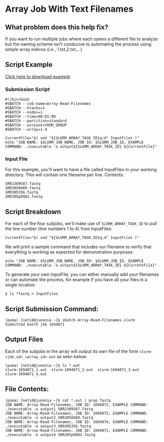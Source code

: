 # Array Job With Text Filenames

## What problem does this help fix?
If you want to run multiple jobs where each opens a different file to analyze but the naming scheme isn't conducive to automating the process using simple array indices (i.e., 1.txt,2.txt,...)

## Script Example
[Click here to download example](Array-Read-Filenames.tar.gz)
### Submission Script
```
#!/bin/bash
#SBATCH --job-name=Array-Read-Filenames
#SBATCH --ntasks=1
#SBATCH --nodes=1             
#SBATCH --time=00:01:00   
#SBATCH --partition=standard
#SBATCH --account=YOUR_GROUP
#SBATCH --array=1-4

CurrentFile="$( sed "${SLURM_ARRAY_TASK_ID}q;d" InputFiles )"
echo "JOB NAME: $SLURM_JOB_NAME, JOB ID: $SLURM_JOB_ID, EXAMPLE COMMAND: ./executable -o output${SLURM_ARRAY_TASK_ID} ${CurrentFile}"
```

### Input File
For this example, you'll want to have a file called InputFiles in your working directory. This will contain one filename per line. Contents:
```
SRR2309587.fastq
SRR3050489.fastq
SRR305356.fastq
SRR305p0982.fastq
```

## Script Breakdown
For each of the four subjobs, we'll make use of ```SLURM_ARRAY_TASK_ID``` to pull the line number (line numbers 1 to 4) from InputFiles:
```
CurrentFile="$( sed "${SLURM_ARRAY_TASK_ID}q;d" InputFiles )"
```
We will print a sample command that includes our filename to verify that everything is working as expected for demonstration purposes:
```
echo "JOB NAME: $SLURM_JOB_NAME, JOB ID: $SLURM_JOB_ID, EXAMPLE COMMAND: ./executable -o output${SLURM_ARRAY_TASK_ID} ${CurrentFile}"
```
To generate your own InputFile, you can either manually add your filenames or can automate the process, for example if you have all your files in a single location:
```
$ ls *fastq > InputFiles
```
## Script Submission Command:
```
(puma) [netid@junonia ~]$ sbatch Array-Read-Filenames.slurm 
Submitted batch job 1694071
```
## Output Files
Each of the subjobs in the array will output its own file of the form ```slurm-<job_id>_<array_id>.out``` as seen below:
```
(puma) [netid@junonia ~]$ ls *.out
slurm-1694071_1.out  slurm-1694071_2.out  slurm-1694071_3.out
slurm-1694071_4.out
```

## File Contents:
```
(puma) [netid@junonia ~]$ cat *.out | grep fastq
JOB NAME: Array-Read-Filenames, JOB ID: 1694072, EXAMPLE COMMAND: ./executable -o output1 SRR2309587.fastq
JOB NAME: Array-Read-Filenames, JOB ID: 1694073, EXAMPLE COMMAND: ./executable -o output2 SRR3050489.fastq
JOB NAME: Array-Read-Filenames, JOB ID: 1694074, EXAMPLE COMMAND: ./executable -o output3 SRR305356.fastq
JOB NAME: Array-Read-Filenames, JOB ID: 1694071, EXAMPLE COMMAND: ./executable -o output4 SRR305p0982.fastq
```
